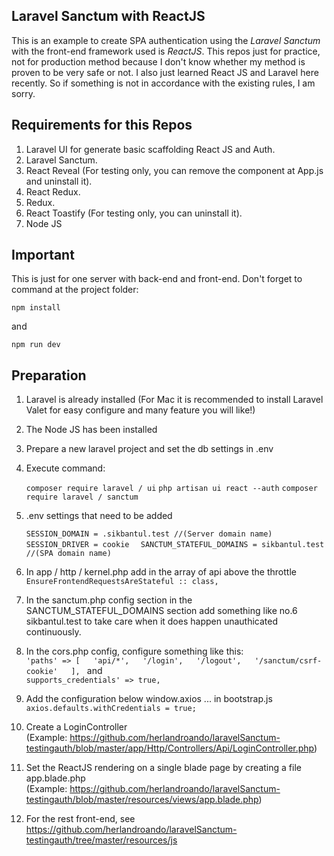 ## Laravel Sanctum with ReactJS
This is an example to create SPA authentication using the *Laravel Sanctum* with the front-end framework used is *ReactJS*. This repos just for practice, not for production method because I don't know whether my method is proven to be very safe or not. I also just learned React JS and Laravel here recently. So if something is not in accordance with the existing rules, I am sorry.

## Requirements for this Repos

 1. Laravel UI for generate basic scaffolding React JS and Auth.
 2. Laravel Sanctum.
 3. React Reveal (For testing only, you can remove the component at App.js and uninstall it).
 4. React Redux.
 5. Redux.
 6. React Toastify (For testing only, you can uninstall it).
 7. Node JS
## Important
This is just for one server with back-end and front-end. Don't forget to command at the project folder:

    npm install
and

    npm run dev
## Preparation

1. Laravel is already installed (For Mac it is recommended to install Laravel Valet for easy configure and many feature you will like!)  
2. The Node JS has been installed  
3. Prepare a new laravel project and set the db settings in .env  
4. Execute command: 

	`composer require laravel / ui` 
	`php artisan ui react --auth`
	`composer require laravel / sanctum`

5. .env settings that need to be added
 
	`SESSION_DOMAIN = .sikbantul.test //(Server domain name)  `
	`SESSION_DRIVER = cookie  `
	`SANCTUM_STATEFUL_DOMAINS = sikbantul.test //(SPA domain name)`
6. In app / http / kernel.php add in the array of api above the throttle  
`EnsureFrontendRequestsAreStateful :: class,`
7. In the sanctum.php config section in the SANCTUM_STATEFUL_DOMAINS section add something like no.6 sikbantul.test to take care when it does happen unauthicated continuously.
8.  In the cors.php config, configure something like this:  
` 'paths' => [  
'api/*',  
'/login',  
'/logout',  
'/sanctum/csrf-cookie'  
],  `
and  
`supports_credentials' => true,`
9. Add the configuration below window.axios ... in bootstrap.js   `axios.defaults.withCredentials = true;`
10. Create a LoginController  
(Example: https://github.com/herlandroando/laravelSanctum-testingauth/blob/master/app/Http/Controllers/Api/LoginController.php) 
11. Set the ReactJS rendering on a single blade page by creating a file app.blade.php  
(Example: https://github.com/herlandroando/laravelSanctum-testingauth/blob/master/resources/views/app.blade.php)
12. For the rest front-end, see https://github.com/herlandroando/laravelSanctum-testingauth/tree/master/resources/js
